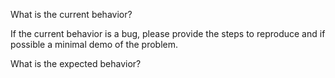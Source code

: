 What is the current behavior?

If the current behavior is a bug, please provide the steps to reproduce and if possible a minimal demo of the problem.

What is the expected behavior?